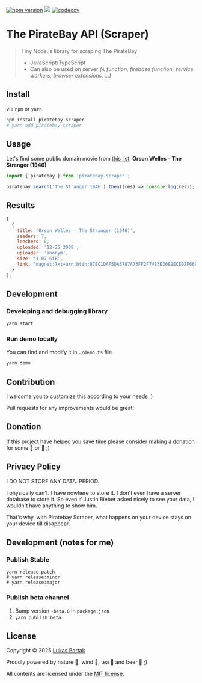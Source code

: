 [![npm version](https://badge.fury.io/js/piratebay-scraper.svg)](https://badge.fury.io/js/piratebay-scraper)
![](https://github.com/bartholomej/piratebay-scraper/workflows/Build%20&%20Publish/badge.svg)
[![codecov](https://codecov.io/gh/bartholomej/piratebay-scraper/branch/master/graph/badge.svg?token=GPNWF9USIB)](https://codecov.io/gh/bartholomej/piratebay-scraper)

# The PirateBay API (Scraper)

> Tiny Node.js library for scraping The PirateBay
>
> - JavaScript/TypeScript
> - Can also be used on server _(λ function, firebase function, service workers, browser extensions, ...)_

## Install

via `npm` or `yarn`

```bash
npm install piratebay-scraper
# yarn add piratebay-scraper
```

## Usage

Let's find some public domain movie from [this list](https://en.wikipedia.org/wiki/List_of_films_in_the_public_domain_in_the_United_States): **Orson Welles – The Stranger (1946)**

```javascript
import { piratebay } from 'piratebay-scraper';

piratebay.search('The Stranger 1946').then((res) => console.log(res));
```

## Results

```javascript
[
  {
    title: 'Orson Welles - The Stranger (1946)',
    seeders: 7,
    leechers: 0,
    uploaded: '12-25 2009',
    uploader: 'anonym',
    size: '1.07 GiB',
    link: 'magnet:?xt=urn:btih:87BC1DAF5DA5787A73FF2F7483E3082ECE02F669&dn=Orson....'
  }
];
```

## Development

### Developing and debugging library

```bash
yarn start
```

### Run demo locally

You can find and modify it in `./demo.ts` file

```bash
yarn demo
```

## Contribution

I welcome you to customize this according to your needs ;)

Pull requests for any improvements would be great!

## Donation

If this project have helped you save time please consider [making a donation](https://github.com/sponsors/bartholomej) for some 🍺 or 🍵 ;)

## Privacy Policy

I DO NOT STORE ANY DATA. PERIOD.

I physically can't. I have nowhere to store it. I don't even have a server database to store it. So even if Justin Bieber asked nicely to see your data, I wouldn't have anything to show him.

That's why, with Piratebay Scraper, what happens on your device stays on your device till disappear.

## Development (notes for me)

### Publish Stable

```shell
yarn release:patch
# yarn release:minor
# yarn release:major
```

### Publish beta channel

1. Bump version `-beta.0` in `package.json`
2. `yarn publish:beta`

## License

Copyright &copy; 2025 [Lukas Bartak](http://bartweb.cz)

Proudly powered by nature 🗻, wind 💨, tea 🍵 and beer 🍺 ;)

All contents are licensed under the [MIT license].

[mit license]: LICENSE
